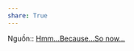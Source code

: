 ```yaml
---
share: True
---
```

Nguồn:: [Hmm…Because…So now...](https://www.linkingyourthinking.com/ideaverse/hmm-because-so-now)